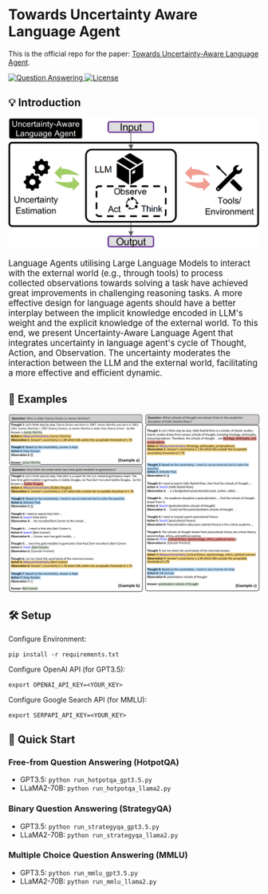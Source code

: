# Towards Uncertainty Aware Language Agent
This is the official repo for the paper: [Towards Uncertainty-Aware Language Agent]().
<p>
    <a href="https://github.com/Jiuzhouh/Uncertainty-Aware-Language-Agent/tree/main/data">
        <img alt="Question Answering" src="https://img.shields.io/badge/Task-Question%20Answering-red">
    </a>
    <a href="https://github.com/Jiuzhouh/Uncertainty-Aware-Language-Agent/blob/main/LICENSE">
        <img alt="License" src="https://img.shields.io/badge/License-MIT-blue">
    </a>
</p>

## 💡 Introduction

<p align="center">
    <img src="./images/uala_framework.png" width="800">
</p>

<!-- set larger font size for the following text-->
<p style="font-size:1.05rem">
Language Agents utilising Large Language Models to interact with the external world (e.g., through tools) to process collected observations towards solving a task have achieved great improvements in challenging reasoning tasks. A more effective design for language agents should have a better interplay between the implicit knowledge encoded in LLM's weight and the explicit knowledge of the external world. To this end, we present Uncertainty-Aware Language Agent that integrates uncertainty in language agent's cycle of Thought, Action, and Observation. The uncertainty moderates the interaction between the LLM and the external world, facilitating a more effective and efficient dynamic.
</p>


## 💬 Examples

<p align="center">
    <img src="./images/example-uala.png" width="900">
</p>

## 🛠️ Setup
Configure Environment:
```
pip install -r requirements.txt
```
Configure OpenAI API (for GPT3.5):
```
export OPENAI_API_KEY=<YOUR_KEY>
```
Configure Google Search API (for MMLU):
```
export SERPAPI_API_KEY=<YOUR_KEY>
```

## 🚀 Quick Start

### Free-from Question Answering (HotpotQA)

- GPT3.5: `python run_hotpotqa_gpt3.5.py`
- LLaMA2-70B: `python run_hotpotqa_llama2.py`

### Binary Question Answering (StrategyQA)

- GPT3.5: `python run_strategyqa_gpt3.5.py`
- LLaMA2-70B: `python run_strategyqa_llama2.py`

### Multiple Choice Question Answering (MMLU)

- GPT3.5: `python run_mmlu_gpt3.5.py`
- LLaMA2-70B: `python run_mmlu_llama2.py`
